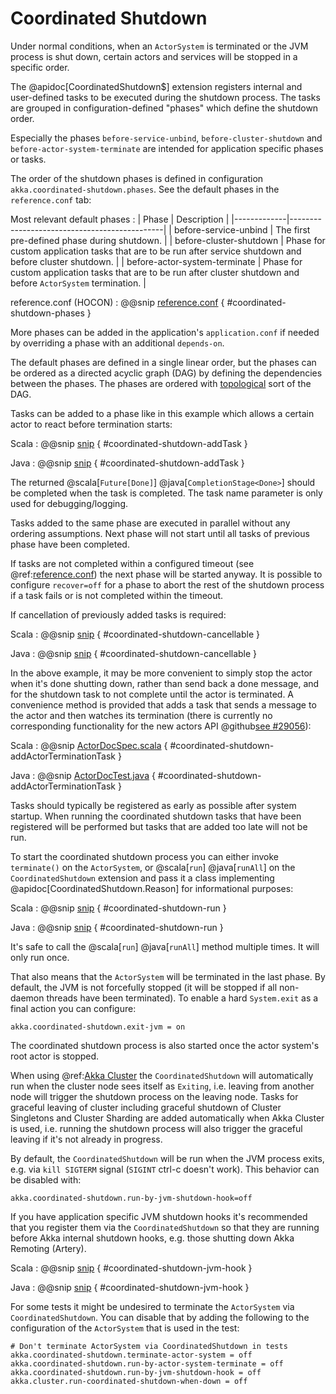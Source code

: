 # Coordinated Shutdown

Under normal conditions, when an `ActorSystem` is terminated or the JVM process is shut down, certain
actors and services will be stopped in a specific order. 

The @apidoc[CoordinatedShutdown$] extension registers internal and user-defined tasks to be executed during the shutdown process. The tasks are grouped in configuration-defined "phases" which define the shutdown order.

Especially the phases `before-service-unbind`, `before-cluster-shutdown` and
`before-actor-system-terminate` are intended for application specific phases or tasks.

The order of the shutdown phases is defined in configuration `akka.coordinated-shutdown.phases`. See the default phases in the `reference.conf` tab:

Most relevant default phases
:   | Phase | Description |
|-------------|----------------------------------------------|
| before-service-unbind | The first pre-defined phase during shutdown. |
| before-cluster-shutdown | Phase for custom application tasks that are to be run after service shutdown and before cluster shutdown. |
| before-actor-system-terminate | Phase for custom application tasks that are to be run after cluster shutdown and before `ActorSystem` termination. |

reference.conf (HOCON)
:   @@snip [reference.conf](/pekko-actor/src/main/resources/reference.conf) { #coordinated-shutdown-phases }

More phases can be added in the application's `application.conf` if needed by overriding a phase with an
additional `depends-on`.

The default phases are defined in a single linear order, but the phases can be ordered as a
directed acyclic graph (DAG) by defining the dependencies between the phases.
The phases are ordered with [topological](https://en.wikipedia.org/wiki/Topological_sorting) sort of the DAG.

Tasks can be added to a phase like in this example which allows a certain actor to react before termination starts:

Scala
:  @@snip [snip](/akka-docs/src/test/scala/docs/actor/typed/CoordinatedActorShutdownSpec.scala) { #coordinated-shutdown-addTask }

Java
:  @@snip [snip](/akka-docs/src/test/java/jdocs/actor/typed/CoordinatedActorShutdownTest.java) { #coordinated-shutdown-addTask }

The returned @scala[`Future[Done]`] @java[`CompletionStage<Done>`] should be completed when the task is completed. The task name parameter
is only used for debugging/logging.

Tasks added to the same phase are executed in parallel without any ordering assumptions.
Next phase will not start until all tasks of previous phase have been completed.

If tasks are not completed within a configured timeout (see @ref:[reference.conf](general/configuration-reference.md#config-pekko-actor))
the next phase will be started anyway. It is possible to configure `recover=off` for a phase
to abort the rest of the shutdown process if a task fails or is not completed within the timeout.

If cancellation of previously added tasks is required:

Scala
:  @@snip [snip](/akka-docs/src/test/scala/docs/actor/typed/CoordinatedActorShutdownSpec.scala) { #coordinated-shutdown-cancellable }

Java
:  @@snip [snip](/akka-docs/src/test/java/jdocs/actor/typed/CoordinatedActorShutdownTest.java) { #coordinated-shutdown-cancellable }

In the above example, it may be more convenient to simply stop the actor when it's done shutting down, rather than send back a done message,
and for the shutdown task to not complete until the actor is terminated. A convenience method is provided that adds a task that sends
a message to the actor and then watches its termination (there is currently no corresponding functionality for the new actors API @github[see #29056](#29056)):

Scala
:  @@snip [ActorDocSpec.scala](/akka-docs/src/test/scala/docs/actor/ActorDocSpec.scala) { #coordinated-shutdown-addActorTerminationTask }

Java
:  @@snip [ActorDocTest.java](/akka-docs/src/test/java/jdocs/actor/ActorDocTest.java) { #coordinated-shutdown-addActorTerminationTask }

Tasks should typically be registered as early as possible after system startup. When running
the coordinated shutdown tasks that have been registered will be performed but tasks that are
added too late will not be run.

To start the coordinated shutdown process you can either invoke `terminate()` on the `ActorSystem`, or @scala[`run`] @java[`runAll`] on the `CoordinatedShutdown`
extension and pass it a class implementing @apidoc[CoordinatedShutdown.Reason] for informational purposes:

Scala
:  @@snip [snip](/akka-docs/src/test/scala/docs/actor/typed/CoordinatedActorShutdownSpec.scala) { #coordinated-shutdown-run }

Java
:  @@snip [snip](/akka-docs/src/test/java/jdocs/actor/typed/CoordinatedActorShutdownTest.java) { #coordinated-shutdown-run }

It's safe to call the @scala[`run`] @java[`runAll`] method multiple times. It will only run once.

That also means that the `ActorSystem` will be terminated in the last phase. By default, the
JVM is not forcefully stopped (it will be stopped if all non-daemon threads have been terminated).
To enable a hard `System.exit` as a final action you can configure:

```
akka.coordinated-shutdown.exit-jvm = on
```

The coordinated shutdown process is also started once the actor system's root actor is stopped.

When using @ref:[Akka Cluster](cluster-usage.md) the `CoordinatedShutdown` will automatically run
when the cluster node sees itself as `Exiting`, i.e. leaving from another node will trigger
the shutdown process on the leaving node. Tasks for graceful leaving of cluster including graceful
shutdown of Cluster Singletons and Cluster Sharding are added automatically when Akka Cluster is used,
i.e. running the shutdown process will also trigger the graceful leaving if it's not already in progress.

By default, the `CoordinatedShutdown` will be run when the JVM process exits, e.g.
via `kill SIGTERM` signal (`SIGINT` ctrl-c doesn't work). This behavior can be disabled with:

```
akka.coordinated-shutdown.run-by-jvm-shutdown-hook=off
```

If you have application specific JVM shutdown hooks it's recommended that you register them via the
`CoordinatedShutdown` so that they are running before Akka internal shutdown hooks, e.g.
those shutting down Akka Remoting (Artery).

Scala
:  @@snip [snip](/akka-docs/src/test/scala/docs/actor/typed/CoordinatedActorShutdownSpec.scala) { #coordinated-shutdown-jvm-hook }

Java
:  @@snip [snip](/akka-docs/src/test/java/jdocs/actor/typed/CoordinatedActorShutdownTest.java) { #coordinated-shutdown-jvm-hook }

For some tests it might be undesired to terminate the `ActorSystem` via `CoordinatedShutdown`.
You can disable that by adding the following to the configuration of the `ActorSystem` that is
used in the test:

```
# Don't terminate ActorSystem via CoordinatedShutdown in tests
akka.coordinated-shutdown.terminate-actor-system = off
akka.coordinated-shutdown.run-by-actor-system-terminate = off
akka.coordinated-shutdown.run-by-jvm-shutdown-hook = off
akka.cluster.run-coordinated-shutdown-when-down = off
```
